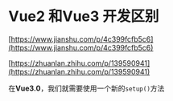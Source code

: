 # Vue2 和Vue3 开发区别

[https://www.jianshu.com/p/4c399fcfb5c6](https://www.jianshu.com/p/4c399fcfb5c6)

[https://zhuanlan.zhihu.com/p/139590941](https://zhuanlan.zhihu.com/p/139590941)

在**Vue3.0**，我们就需要使用一个新的`setup()`方法

